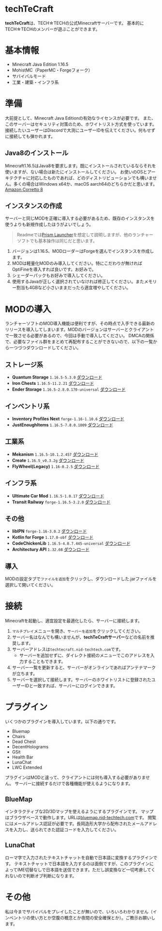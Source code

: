 # techTeCraft
**techTeCraft**は、TECH☆TECHの公式Minecraftサーバーです。
基本的にTECH☆TECHのメンバーが遊ぶことができます。

# 基本情報
- Minecraft Java Edition 1.16.5
- MohistMC（PaperMC・Forgeフォーク）
- サバイバルモード
- 工業・建築・インフラ系

# 準備
大前提として、Minecraft Java Editionの有効なライセンスが必要です。
また、このサーバーはセキュリティ対策のため、ホワイトリスト方式を使っています。接続したいユーザーはDiscordで大渕にユーザーIDを伝えてください。何もせずに接続しても弾かれます。
## Java8のインストール
Minecraft1.16.5はJava8を要求します。既にインストールされているならそれを使いますが、ない場合は新たにインストールしてください。
お使いのOSとアーキテクチャに対応したものであれば、どのディストリビューションでも構いません。多くの場合はWindows x64か、macOS aarch64のどちらかだと思います。
[Amazon Corretto 8](https://docs.aws.amazon.com/ja_jp/corretto/latest/corretto-8-ug/downloads-list.html)
## インスタンスの作成
サーバーと同じMODを正確に導入する必要があるため、既存のインスタンスを使うよりも新規作成したほうがよいでしょう。
> Readmeでは[Prism Launcher](https://prismlauncher.org/download/)を想定して説明しますが、他のランチャーソフトでも基本操作は同じだと思います。
1. バージョンは1.16.5、MODローダーはForgeを選んでインスタンスを作成します。
2. MODは軽量化MODのみ導入してください。特にこだわりが無ければOptiFineを導入すれば良いです。お好みで。
3. シェーダーパックもお好みで導入してください。
4. 使用するJavaが正しく選択されていなければ修正してください。またメモリー割当も4GBなど小さいままだったら適宜増やしてください。

# MODの導入
ランチャーソフトのMOD導入機能は便利ですが、その時点で入手できる最新のリリースを導入してしまいます。MODのバージョンはサーバーとクライアントで一致させる必要があるので、今回は手動で導入してください。
DMCAの関係で、必要なファイル群をまとめて再配布することができないので、以下の一覧から一つづつダウンロードしてください。
## ストレージ系
- **Quantum Storage** `1.16.5-5.3.0` [ダウンロード](https://www.curseforge.com/minecraft/mc-mods/quantumstorage/download/3103918)
- **Iron Chests** `1.16.5-11.2.21` [ダウンロード](https://www.curseforge.com/minecraft/mc-mods/iron-chests/download/3543538)
- **Ender Storage** `1.16.5-2.8.0.170-universal` [ダウンロード](https://www.curseforge.com/minecraft/mc-mods/ender-storage-1-8/download/3737982)
## インベントリ系
- **Inventory Profiles Next** `forge-1.16-1.10.6` [ダウンロード](https://www.curseforge.com/minecraft/mc-mods/inventory-profiles-next/download/4753602)
- **JustEnoughItems** `1.16.5-7.8.0.1009` [ダウンロード](https://www.curseforge.com/minecraft/mc-mods/jei/download/4371666)
## 工業系
- **Mekanism** `1.16.5-10.1.2.457` [ダウンロード](https://www.curseforge.com/minecraft/mc-mods/mekanism/download/3659389)
- **Create** `1.16.5_v0.3.2g` [ダウンロード](https://www.curseforge.com/minecraft/mc-mods/create/download/3536025)
- **FlyWheel(Legacy)** `1.16-0.2.5` [ダウンロード](https://www.curseforge.com/minecraft/mc-mods/flywheel/download/3535459)
## インフラ系
- **Ultimate Car Mod** `1.16.5-1.0.17` [ダウンロード](https://www.curseforge.com/minecraft/mc-mods/ultimate-car-mod/download/3310670)
- **Transit Railway** `forge-1.16.5-3.2.0` [ダウンロード](https://www.curseforge.com/minecraft/mc-mods/minecraft-transit-railway/download/4358196)
## その他
- **libIPN** `forge-1.16-3.0.2` [ダウンロード](https://www.curseforge.com/minecraft/mc-mods/libipn/download/4574569)
- **Kotlin for Forge** `1.17.0-obf` [ダウンロード](https://www.curseforge.com/minecraft/mc-mods/kotlin-for-forge/download/3675495)
- **CodeChickenLib** `1.16.5-4.0.7.445-universal` [ダウンロード](https://www.curseforge.com/minecraft/mc-mods/codechicken-lib-1-8/download/3681973)
- **Architectury API** `1.32.68` [ダウンロード](https://www.curseforge.com/minecraft/mc-mods/architectury-api/download/4521290)
## 導入
MODの設定タブで`ファイルを追加`をクリックし、ダウンロードした.jarファイルを選択して開いてください。

# 接続
Minecraftを起動し、適宜設定を最適化したら、サーバーに接続します。
1. `マルチプレイ`メニューを開き、`サーバーを追加`をクリックしてください。
2. サーバー名はなんでも構いませんが、**techTeCraftサーバー**などの名前を推奨します。
3. サーバーアドレスは`techtecraft.nid-techtech.com`です。
	- サーバーを追加せずに、ダイレクト接続のメニューでこのアドレスを入力することもできます。
4. サーバー一覧を更新すると、サーバーがオンラインであればアンテナマークが立ちます。
5. サーバーを選択して接続します。サーバーのホワイトリストに登録されたユーザーIDと一致すれば、サーバーにログインできます。

# プラグイン
いくつかのプラグインを導入しています。以下の通りです。
- Bluemap
- Chairs
- Dead Chest
- DecentHolograms
- GSit
- Health Bar
- LunaChat
- LWC Extended

プラグインはMODと違って、クライアントには何も導入する必要がありません。
サーバーに接続するだけで各種機能が使えるようになります。
## BlueMap
インタラクティブな2D/3Dマップを使えるようにするプラグインです。
マップはブラウザベースで動作します。URLは[bluemap.nid-techtech.com](https://bluemap.nid-techtech.com)です。
閲覧にはメールアドレス認証が必要です。長岡造形大学から配布されたメールアドレスを入力し、送られてきた認証コードを入力してください。
## LunaChat
ローマ字で入力されたテキストチャットを自動で日本語に変換するプラグインです。
テキストチャットで日本語を入力するのは面倒ですが、このプラグインによってIME切替なしで日本語を送信できます。ただし誤変換など一切考慮してくれないので判断オブ判断になります。
# その他
私は今までサバイバルをプレイしたことが無いので、いろいろわかりません（インベントリの使い方とか空腹の概念とか夜間の安全確保とか）。ご教示お願いします。

